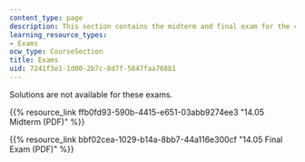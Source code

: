 ```yaml
---
content_type: page
description: This section contains the midterm and final exam for the course.
learning_resource_types:
- Exams
ocw_type: CourseSection
title: Exams
uid: 7241f3e1-1d00-2b7c-8d7f-5847faa768b1
---
```


Solutions are not available for these exams.

{{% resource_link ffb0fd93-590b-4415-e651-03abb9274ee3 "14.05 Midterm (PDF)" %}}

{{% resource_link bbf02cea-1029-b14a-8bb7-44a116e300cf "14.05 Final Exam (PDF)" %}}
